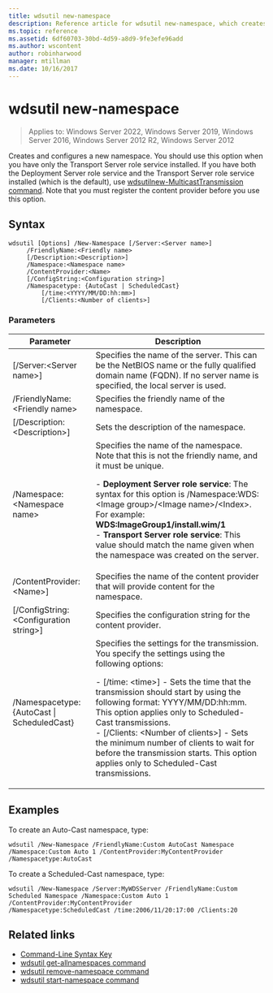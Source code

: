 ```yaml
---
title: wdsutil new-namespace
description: Reference article for wdsutil new-namespace, which creates and configures a new namespace.
ms.topic: reference
ms.assetid: 6df60703-30bd-4d59-a8d9-9fe3efe96add
ms.author: wscontent
author: robinharwood
manager: mtillman
ms.date: 10/16/2017
---
```


# wdsutil new-namespace

>Applies to: Windows Server 2022, Windows Server 2019, Windows Server 2016, Windows Server 2012 R2, Windows Server 2012

Creates and configures a new namespace. You should use this option when you have only the Transport Server role service installed. If you have both the Deployment Server role service and the Transport Server role service installed (which is the default), use [wdsutilnew-MulticastTransmission command](wdsutil-new-multicasttransmission.md). Note that you must register the content provider before you use this option.

## Syntax

```
wdsutil [Options] /New-Namespace [/Server:<Server name>]
     /FriendlyName:<Friendly name>
     [/Description:<Description>]
     /Namespace:<Namespace name>
     /ContentProvider:<Name>
     [/ConfigString:<Configuration string>]
     /Namespacetype: {AutoCast | ScheduledCast}
         [/time:<YYYY/MM/DD:hh:mm>]
         [/Clients:<Number of clients>]
```

### Parameters

|Parameter|Description|
|-------|--------|
|[/Server:\<Server name\>]|Specifies the name of the server. This can be the NetBIOS name or the fully qualified domain name (FQDN). If no server name is specified, the local server is used.|
|/FriendlyName:\<Friendly name\>|Specifies the friendly name of the namespace.|
|[/Description:\<Description\>]|Sets the description of the namespace.|
|/Namespace:\<Namespace name\>|Specifies the name of the namespace. Note that this is not the friendly name, and it must be unique.<p>-   **Deployment Server role service**: The syntax for this option is /Namespace:WDS:\<Image group\>/\<Image name\>/\<Index\>. For example: **WDS:ImageGroup1/install.wim/1**<br />-   **Transport Server role service**: This value should match the name given when the namespace was created on the server.|
|/ContentProvider:\<Name\>]|Specifies the name of the content provider that will provide content for the namespace.|
|[/ConfigString:\<Configuration string\>]|Specifies the configuration string for the content provider.|
|/Namespacetype: {AutoCast \| ScheduledCast}|Specifies the settings for the transmission. You specify the settings using the following options:<p>-   [/time: \<time\>] - Sets the time that the transmission should start by using the following format: YYYY/MM/DD:hh:mm. This option applies only to Scheduled-Cast transmissions.<br />-   [/Clients: \<Number of clients\>] - Sets the minimum number of clients to wait for before the transmission starts. This option applies only to Scheduled-Cast transmissions.|

## Examples

To create an Auto-Cast namespace, type:

```
wdsutil /New-Namespace /FriendlyName:Custom AutoCast Namespace /Namespace:Custom Auto 1 /ContentProvider:MyContentProvider /Namespacetype:AutoCast
```

To create a Scheduled-Cast namespace, type:

```
wdsutil /New-Namespace /Server:MyWDSServer /FriendlyName:Custom Scheduled Namespace /Namespace:Custom Auto 1 /ContentProvider:MyContentProvider
/Namespacetype:ScheduledCast /time:2006/11/20:17:00 /Clients:20
```

## Related links

- [Command-Line Syntax Key](command-line-syntax-key.md)
- [wdsutil get-allnamespaces command](wdsutil-get-allnamespaces.md)
- [wdsutil remove-namespace command](wdsutil-remove-namespace.md)
- [wdsutil start-namespace command](wdsutil-start-namespace.md)
